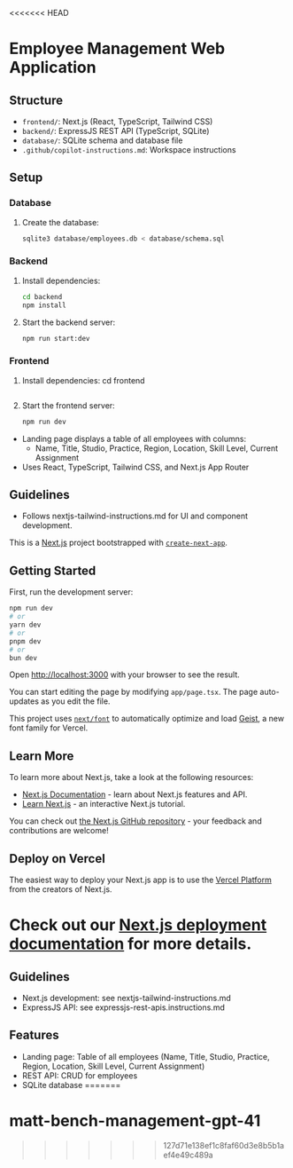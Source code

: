 <<<<<<< HEAD
# Employee Management Web Application

## Structure
- `frontend/`: Next.js (React, TypeScript, Tailwind CSS)
- `backend/`: ExpressJS REST API (TypeScript, SQLite)
- `database/`: SQLite schema and database file
- `.github/copilot-instructions.md`: Workspace instructions

## Setup

### Database
1. Create the database:
   ```sh
   sqlite3 database/employees.db < database/schema.sql
   ```

### Backend
1. Install dependencies:
   ```sh
   cd backend
   npm install
   ```
2. Start the backend server:
   ```sh
   npm run start:dev
   ```

### Frontend
1. Install dependencies:
   cd frontend
   ```
2. Start the frontend server:
   ```sh
   npm run dev
   ```

- Landing page displays a table of all employees with columns:
  - Name, Title, Studio, Practice, Region, Location, Skill Level, Current Assignment
- Uses React, TypeScript, Tailwind CSS, and Next.js App Router

## Guidelines

- Follows nextjs-tailwind-instructions.md for UI and component development.

This is a [Next.js](https://nextjs.org) project bootstrapped with [`create-next-app`](https://nextjs.org/docs/app/api-reference/cli/create-next-app).

## Getting Started

First, run the development server:

```bash
npm run dev
# or
yarn dev
# or
pnpm dev
# or
bun dev
```

Open [http://localhost:3000](http://localhost:3000) with your browser to see the result.

You can start editing the page by modifying `app/page.tsx`. The page auto-updates as you edit the file.

This project uses [`next/font`](https://nextjs.org/docs/app/building-your-application/optimizing/fonts) to automatically optimize and load [Geist](https://vercel.com/font), a new font family for Vercel.

## Learn More

To learn more about Next.js, take a look at the following resources:

- [Next.js Documentation](https://nextjs.org/docs) - learn about Next.js features and API.
- [Learn Next.js](https://nextjs.org/learn) - an interactive Next.js tutorial.

You can check out [the Next.js GitHub repository](https://github.com/vercel/next.js) - your feedback and contributions are welcome!

## Deploy on Vercel

The easiest way to deploy your Next.js app is to use the [Vercel Platform](https://vercel.com/new?utm_medium=default-template&filter=next.js&utm_source=create-next-app&utm_campaign=create-next-app-readme) from the creators of Next.js.

Check out our [Next.js deployment documentation](https://nextjs.org/docs/app/building-your-application/deploying) for more details.
=======
## Guidelines
- Next.js development: see nextjs-tailwind-instructions.md
- ExpressJS API: see expressjs-rest-apis.instructions.md

## Features
- Landing page: Table of all employees (Name, Title, Studio, Practice, Region, Location, Skill Level, Current Assignment)
- REST API: CRUD for employees
- SQLite database
=======
# matt-bench-management-gpt-41
>>>>>>> 127d71e138ef1c8faf60d3e8b5b1aef4e49c489a
